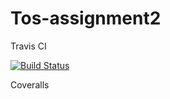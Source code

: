 # Tos-assignment2

Travis CI

[![Build Status](https://travis-ci.org/sgt390/Tos-assignment2.svg?branch=develop)](https://travis-ci.org/sgt390/Tos-assignment2)

Coveralls
